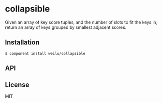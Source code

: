 
# collapsible

  Given an array of key score tuples, and the number of slots to fit the keys in, return an array of keys grouped by smallest adjacent scores.

## Installation

    $ component install weilu/collapsible

## API

   

## License

  MIT
